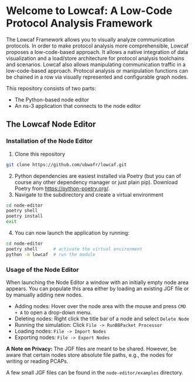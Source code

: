 # Welcome to Lowcaf: A Low-Code Protocol Analysis Framework

The Lowcaf Framework allows you to visually analyze communication protocols. In order to make protocol analysis more comprehensible, Lowcaf proposes a low-code-based approach. It allows a native integration of data visualization and a load/store architecture for protocol analysis toolchains and scenarios. Lowcaf also allows manipulating communication traffic in a low-code-based approach. Protocol analysis or manipulation functions can be chained in a row via visually represented and configurable graph nodes.


This repository consists of two parts:
- The Python-based node editor
- An ns-3 application that connects to the node editor


## The Lowcaf Node Editor


### Installation of the Node Editor
1. Clone this repository
~~~bash
git clone https://github.com/ubwafr/lowcaf.git
~~~
2. Python dependencies are easiest installed via Poetry (but you can of course any other dependency manager or just plain pip). Download Poetry from https://python-poetry.org/.
3. Navigate to the subdirectory and create a virtual environment
~~~bash
cd node-editor
poetry shell
poetry install
exit
~~~
4. You can now launch the application by running:
~~~bash
cd node-editor
poetry shell      # activate the virtual environment
python -m lowcaf  # run the module
~~~

### Usage of the Node Editor
When launching the Node Editor a window with an initially empty node area appears. You can populate this area either by loading an existing JGF file or by manually adding new nodes.

- Adding nodes: Hover over the node area with the mouse and press `CMD + A` to open a drop-down menu.
- Deleting nodes: Right click the title bar of a node and select `Delete Node`
- Running the simulation: Click `File -> RunBBPacket Processor`
- Loading nodes: `File -> Import Nodes`
- Exporting nodes: `File -> Export Nodes`

**A Note on Privacy:** The JGF files are meant to be shared. However, be aware that certain nodes store absolute file paths, e.g., the nodes for writing or reading PCAPs.

A few small JGF files can be found in the `node-editor/examples` directory.
